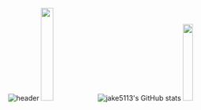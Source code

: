 ![header](https://capsule-render.vercel.app/api?type=waving&color=auto&height=300&section=header&text=Jake%20Github👋😋&fontSize=90&animation=fadeIn&fontAlignY=38&desc=&descAlignY=51&descAlign=62)
<img src="https://blog.kakaocdn.net/dn/sjncG/btretbOWUEC/DK04YKcw4fUyrGdROInsq1/img.png" width="22%">
![jake5113's GitHub stats](https://github-readme-stats.vercel.app/api?username=jake5113&show_icons=true&theme=shades-of-purple)
<img src="https://www.computerhope.com/jargon/a/android.png" width="20%">


<!--
**jake5113/jake5113** is a ✨ _special_ ✨ repository because its `README.md` (this file) appears on your GitHub profile.

Here are some ideas to get you started:

- 🔭 I’m currently working on ...
- 🌱 I’m currently learning ...
- 👯 I’m looking to collaborate on ...
- 🤔 I’m looking for help with ...
- 💬 Ask me about ...
- 📫 How to reach me: ...
- 😄 Pronouns: ...
- ⚡ Fun fact: ...
-->
